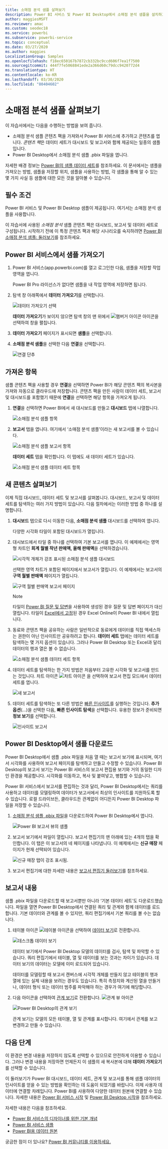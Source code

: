 ```yaml
---
title: 소매점 분석 샘플 살펴보기
description: Power BI 서비스 및 Power BI Desktop에서 소매점 분석 샘플을 설치하고 탐색하는 방법을 알아봅니다.
author: maggiesMSFT
ms.reviewer: amac
ms.custom: seodec18
ms.service: powerbi
ms.subservice: powerbi-service
ms.topic: conceptual
ms.date: 03/27/2020
ms.author: maggies
LocalizationGroup: Samples
ms.openlocfilehash: f18ec650167b7872cb332bc9ccd606f7ea1f7500
ms.sourcegitcommit: 444f7fe5068841ede2a366d60c79dcc9420772d4
ms.translationtype: HT
ms.contentlocale: ko-KR
ms.lasthandoff: 03/30/2020
ms.locfileid: "80404602"
---
```

# <a name="explore-the-retail-analysis-sample"></a>소매점 분석 샘플 살펴보기

이 자습서에서는 다음을 수행하는 방법을 보여 줍니다. 
- 소매점 분석 샘플 콘텐츠 팩을 가져와서 Power BI 서비스에 추가하고 콘텐츠를 엽니다. *콘텐츠 팩*은 데이터 세트가 대시보드 및 보고서와 함께 제공되는 일종의 샘플입니다. 
- Power BI Desktop에서 소매점 분석 샘플 .pbix 파일을 엽니다.

자세한 배경 정보는 [Power BI의 샘플 데이터 세트](sample-datasets.md)를 참조하세요. 이 문서에서는 샘플을 가져오는 방법, 샘플을 저장할 위치, 샘플을 사용하는 방법, 각 샘플을 통해 알 수 있는 몇 가지 사실 등 샘플에 대한 모든 것을 알아볼 수 있습니다. 

## <a name="prerequisites"></a>필수 조건
Power BI 서비스 및 Power BI Desktop 샘플이 제공됩니다. 여기서는 소매점 분석 샘플을 사용합니다.

이 자습서에 사용된 *소매점 분석* 샘플 콘텐츠 팩은 대시보드, 보고서 및 데이터 세트로 구성됩니다.
시작하기 전에 이 특정 콘텐츠 팩과 해당 시나리오를 숙지하려면 [Power BI 소매점 분석 샘플: 둘러보기](sample-retail-analysis.md)를 참조하세요.

## <a name="import-the-sample-in-the-power-bi-service"></a>Power BI 서비스에서 샘플 가져오기

1. Power BI 서비스(app.powerbi.com)를 열고 로그인한 다음, 샘플을 저장할 작업 영역을 엽니다. 

    Power BI Pro 라이선스가 없다면 샘플을 내 작업 영역에 저장하면 됩니다.

2. 탐색 창 아래쪽에서 **데이터 가져오기**를 선택합니다. 

   ![데이터 가져오기 선택](media/sample-datasets/power-bi-get-data.png)

   **데이터 가져오기**가 보이지 않으면 탐색 창의 맨 위에서 ![햄버거 아이콘](media/sample-tutorial-connect-to-the-samples/expand-nav.png) 아이콘을 선택하여 창을 펼칩니다.

5. **데이터 가져오기** 페이지가 표시되면 **샘플**을 선택합니다.
   
6. **소매점 분석 샘플**을 선택한 다음 **연결**을 선택합니다.   
   
   ![연결 단추](media/sample-tutorial-connect-to-the-samples/pbi_retailanalysissampleconnect.png)

## <a name="what-was-imported"></a>가져온 항목
샘플 콘텐츠 팩을 사용할 경우 **연결**을 선택하면 Power BI가 해당 콘텐츠 팩의 복사본을 가져와 자동으로 클라우드에 저장합니다. 콘텐츠 팩을 만든 사람이 데이터 세트, 보고서 및 대시보드를 포함했기 때문에 **연결**을 선택하면 해당 항목을 가져오게 됩니다. 

1. **연결**을 선택하면 Power BI에서 새 대시보드를 만들고 **대시보드** 탭에 나열합니다. 
   
   ![소매점 분석 샘플 항목](media/sample-retail-analysis/retail-entry.png)
2. **보고서** 탭을 엽니다. 여기에서 ‘소매점 분석 샘플’이라는 새 보고서를 볼 수 있습니다. 
   
   ![소매점 분석 샘플 보고서 항목](media/sample-tutorial-connect-to-the-samples/power-bi-new-report.png)
   
   **데이터 세트** 탭을 확인합니다. 이 탭에도 새 데이터 세트가 있습니다.
   
   ![소매점 분석 샘플 데이터 세트 항목](media/sample-tutorial-connect-to-the-samples/power-bi-new-dataset.png)

## <a name="explore-your-new-content"></a>새 콘텐츠 살펴보기
이제 직접 대시보드, 데이터 세트 및 보고서를 살펴봅니다. 대시보드, 보고서 및 데이터 세트를 탐색하는 여러 가지 방법이 있습니다. 다음 절차에서는 이러한 방법 중 하나를 설명합니다.  

1. **대시보드** 탭으로 다시 이동한 다음, **소매점 분석 샘플** 대시보드를 선택하여 엽니다.       

   다양한 시각화 타일이 포함된 대시보드가 열립니다.   
 
1. 대시보드에서 타일 중 하나를 선택하여 기본 보고서를 엽니다. 이 예제에서는 영역형 차트인 **회계 월별 작년 판매액, 올해 판매액**을 선택하겠습니다.  

   ![시각적 개체가 강조 표시된 소매점 분석 샘플 대시보드](media/sample-tutorial-connect-to-the-samples/power-bi-dashboards2new.png)

   선택한 영역 차트가 포함된 페이지에서 보고서가 열립니다. 이 예제에서는 보고서의 **구역 월별 판매액** 페이지가 열립니다.
   
   ![구역 월별 판매액 보고서 페이지](media/sample-tutorial-connect-to-the-samples/power-bi-report.png)
   
   > [!NOTE]
   > 타일이 [Power BI 질문 및 답변](power-bi-tutorial-q-and-a.md)을 사용하여 생성된 경우 질문 및 답변 페이지가 대신 열립니다. 타일이 [Excel에서 고정](service-dashboard-pin-tile-from-excel.md)된 경우 Excel Online이 Power BI 내에서 열립니다.
   > 
   > 
1. 동료와 콘텐츠 팩을 공유하는 사람은 일반적으로 동료에게 데이터를 직접 액세스하는 권한이 아닌 인사이트만 공유하려고 합니다. **데이터 세트** 탭에는 데이터 세트를 탐색하는 몇 가지 옵션이 있습니다. 그러나 Power BI Desktop 또는 Excel과 달리 데이터의 행과 열은 볼 수 없습니다. 
   
   ![소매점 분석 샘플 데이터 세트 항목](media/sample-tutorial-connect-to-the-samples/power-bi-new-dataset.png)
   
1. 데이터 세트를 탐색하는 한 가지 방법은 처음부터 고유한 시각화 및 보고서를 만드는 것입니다. 차트 아이콘 ![차트 아이콘](media/sample-tutorial-connect-to-the-samples/power-bi-chart-icon4.png) 을 선택하여 보고서 편집 모드에서 데이터 세트를 엽니다.
     
   ![새 보고서](media/sample-tutorial-connect-to-the-samples/power-bi-report-editing.png)

1. 데이터 세트를 탐색하는 또 다른 방법은 [빠른 인사이트](consumer/end-user-insights.md)를 실행하는 것입니다. **추가 옵션**(...)을 선택한 다음, **빠른 인사이트 탐색**을 선택합니다. 유용한 정보가 준비되면 **정보 보기**를 선택합니다.
     
    ![인사이트 보고서](media/sample-tutorial-connect-to-the-samples/power-bi-insights.png)

## <a name="download-the-sample-in-power-bi-desktop"></a>Power BI Desktop에서 샘플 다운로드 
Power BI Desktop에서 샘플 .pbix 파일을 처음 열 때는 보고서 보기에 표시되며, 여기서 시각화를 사용하여 보고서 페이지를 탐색하고 만들고 수정할 수 있습니다. Power BI Desktop의 보고서 보기는 Power BI 서비스의 보고서 편집용 보기와 거의 동일한 디자인 환경을 제공합니다. 시각화를 이동하고, 복사 및 붙여넣고, 병합할 수 있습니다. 

Power BI 서비스에서 보고서를 편집하는 것과 달리, Power BI Desktop에서는 쿼리를 사용하고 데이터를 모델링하여 데이터가 보고서에서 최상의 인사이트를 지원하도록 할 수 있습니다. 로컬 드라이브든, 클라우드든 관계없이 어디든지 Power BI Desktop 파일을 저장할 수 있습니다.

1. [소매점 분석 샘플 .pbix 파일](https://download.microsoft.com/download/9/6/D/96DDC2FF-2568-491D-AAFA-AFDD6F763AE3/Retail%20Analysis%20Sample%20PBIX.pbix)을 다운로드하여 Power BI Desktop에서 엽니다. 

    ![Power BI 보고서 뷰의 샘플](media/sample-tutorial-connect-to-the-samples/power-bi-samples-desktop.png)

1. 보고서 보기에서 파일이 열립니다. 보고서 편집기의 맨 아래에 있는 4개의 탭을 확인합니다. 이 탭은 이 보고서의 네 페이지를 나타냅니다. 이 예제에서는 **신규 매장** 페이지가 현재 선택되어 있습니다. 

    ![신규 매장 탭이 강조 표시됨](media/sample-tutorial-connect-to-the-samples/power-bi-sample-tabs.png).

1. 보고서 편집기에 대한 자세한 내용은 [보고서 편집기 둘러보기](service-the-report-editor-take-a-tour.md)를 참조하세요.

## <a name="whats-in-your-report"></a>보고서 내용
샘플 .pbix 파일을 다운로드할 때 보고서뿐만 아니라 ‘기본 데이터 세트’도 다운로드했습니다.  파일을 열면 Power BI Desktop에서 연결된 쿼리 및 관계와 함께 데이터를 로드합니다. 기본 데이터와 관계를 볼 수 있지만, 쿼리 편집기에서 기본 쿼리를 볼 수는 없습니다.


1. 테이블 아이콘 ![테이블 아이콘](media/sample-tutorial-connect-to-the-samples/power-bi-data-icon.png)을 선택하여 [데이터 보기](desktop-data-view.md)로 전환합니다.
 
    ![데스크톱 데이터 보기](media/sample-tutorial-connect-to-the-samples/power-bi-desktop-sample-data.png)

    데이터 보기에서 Power BI Desktop 모델의 데이터를 검사, 탐색 및 파악할 수 있습니다. 쿼리 편집기에서 테이블, 열 및 데이터를 보는 것과는 차이가 있습니다. 데이터 보기의 데이터는 모델에 이미 로드되어 있습니다.

    데이터를 모델링할 때 보고서 캔버스에 시각적 개체를 만들지 않고 테이블의 행과 열에 있는 실제 내용을 보려는 경우도 있습니다. 특히 측정치와 계산된 열을 만들거나, 데이터 형식 또는 데이터 범주를 파악해야 하는 경우가 여기에 해당합니다.

1. 다음 아이콘을 선택하여 [관계 보기](desktop-relationship-view.md)로 전환합니다. ![관계 뷰 아이콘](media/sample-tutorial-connect-to-the-samples/power-bi-desktop-relationship-icon.png)
 
    ![Power BI Desktop의 관계 보기](media/sample-tutorial-connect-to-the-samples/power-bi-relationships.png)

    관계 보기는 모델의 모든 테이블, 열 및 관계를 표시합니다. 여기에서 관계를 보고 변경하고 만들 수 있습니다.

## <a name="next-steps"></a>다음 단계
이 환경은 변경 내용을 저장하지 않도록 선택할 수 있으므로 안전하게 이용할 수 있습니다. 그러나 변경 내용을 저장하면 언제든지 이 샘플의 새 복사본에 대해 **데이터 가져오기**를 선택할 수 있습니다.

이 둘러보기가 Power BI 대시보드, 데이터 세트, 관계 및 보고서를 통해 샘플 데이터의 인사이트를 얻을 수 있는 방법을 확인하는 데 도움이 되었기를 바랍니다. 이제 사용자 데이터에 연결할 차례입니다. Power BI를 사용하여 다양한 데이터 원본에 연결할 수 있습니다. 자세한 내용은 [Power BI 서비스 시작](service-get-started.md) 및 [Power BI Desktop 시작](desktop-getting-started.md)을 참조하세요.  

자세한 내용은 다음을 참조하세요.  
- [Power BI 서비스의 디자이너를 위한 기본 개념](service-basic-concepts.md)
- [Power BI 서비스 샘플](sample-datasets.md)
- [Power BI용 데이터 원본](service-get-data.md)

궁금한 점이 더 있나요? [Power BI 커뮤니티를 이용하세요.](https://community.powerbi.com/)
